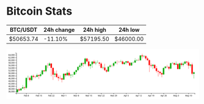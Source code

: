 # Bitcoin Stats

BTC/USDT|24h change|24h high|24h low|
|---|---|---|---|
|$50653.74|-11.10%|$57195.50|$46000.00|

<img src="./chart.svg">
